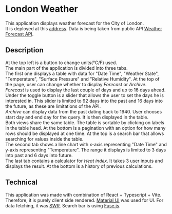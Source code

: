 # London Weather
This application displays weather forecast for the City of London.   
It is deployed at this [address](https://london-vercast.onrender.com/). Data is being taken from public API [Weather Forecast API](https://open-meteo.com/en/docs).   
## Description  
At the top left is a button to change units(°C/F) used.   
The main part of the application is divided into three tabs.   
The first one displays a table with data for "Date Time", "Weather State", "Temperature", "Surface Pressure" and "Relative Humidity". At the top of the page, user can change whether to display *Forecast* or *Archive*.   
*Forecast* is used to display the last couple of days and up to 16 days ahead. Under the toggle button is a slider that allows the user to set the days he is interested in. This slider is limited to 92 days into the past and 16 days into the future, as these are limitations of the API.   
*Archive* can display data from the past dating back to 1940. User chooses start day and end day for the query. It is then displayed in the table.   
Both views share the same table. The table is sortable by clicking on labels in the table head. At the bottom is a pagination with an option for how many rows should be displayed at one time. At the top is a search bar that allows searching for values inside the table.   
The second tab shows a line chart with x-axis representing "Date Time" and y-axis representing "Temperature". The range it displays is limited to 3 days into past and 6 days into future.   
The last tab contains a calculator for *Heat index*. It takes 3 user inputs and displays the result. At the bottom is a history of previous calculations.   
## Technical   
This application was made with combination of React + Typescript + Vite. Therefore, it is purely client side rendered. [Material UI](https://mui.com/) was used for UI. For data fetching, it was [SWR](https://swr.vercel.app/). Search bar is using [Fuse.js](https://www.fusejs.io/).